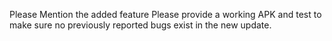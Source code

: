 Please Mention the added feature
Please provide a working APK and test to make sure no previously reported bugs exist in the new update.
